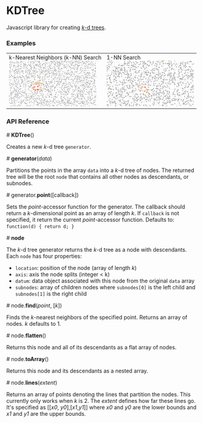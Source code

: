 # KDTree

Javascript library for creating 
[*k*-d trees](https://en.wikipedia.org/wiki/K-d_tree). 

### Examples

<table>
  <tr>
    <td>
      k-Nearest Neighbors (k-NN) Search <br>
      <a href="http://bl.ocks.org/armollica/1593f53c0c8346d067491f39255d0b84"><img src="img/k-nn.png" width="230"></a>
    </td>
    <td>
      1-NN Search <br>
      <a href="http://bl.ocks.org/armollica/64ffc3bd8fc76c5657719a842e39c4e3"><img src="img/1-nn.png" width="230"></a>
    </td>
  </tr>
</table>

### API Reference

*#* **KDTree**()

Creates a new *k*-d tree `generator`.

*#* **generator**(*data*)

Partitions the points in the array `data` into a *k*-d tree of nodes. 
The returned tree will be the root `node` that contains all other nodes as
descendants, or subnodes.

*#* generator.**point**([callback])

Sets the *point*-accessor function for the generator. The callback should 
return a *k*-dimensional point as an array of length *k*. If `callback` is
not specified, it return the current *point*-accessor function. Defaults to:
```function(d) { return d; }```

*#* **node**

The *k*-d tree generator returns the *k*-d tree as a node with descendants. 
Each `node` has four properties:
- `location`: position of the node (array of length *k*)
- `axis`: axis the node splits (integer < k)
- `datum`: data object associated with this node from the original `data` array
- `subnodes`: array of children nodes where `subnodes[0]` is the left child and `subnodes[1]` is the right child 

*#* node.**find**(*point*, [*k*])

Finds the *k*-nearest neighbors of the specified point. Returns an
array of nodes. *k* defaults to 1.

*#* node.**flatten**()

Returns this node and all of its descendants as a flat array of nodes.

*#* node.**toArray**()

Returns this node and its descendants as a nested array.

*#* node.**lines**(*extent*)

Returns an array of points denoting the lines that partition the nodes. This
currently only works when *k* is 2. The *extent* defines how far these lines
go. It's specified as [[*x0*, *y0*],[*x1*,*y1*]] where *x0* and *y0* are the
lower bounds and *x1* and *y1* are the upper bounds.
